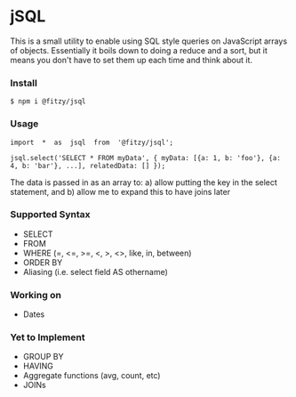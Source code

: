 # jSQL
This is a small utility to enable using SQL style queries on JavaScript arrays of objects. 
Essentially it boils down to doing a reduce and a sort, but it means you don't have to set them up each time and think about it.

### Install
```
$ npm i @fitzy/jsql
```

### Usage
```
import  *  as  jsql  from  '@fitzy/jsql';

jsql.select('SELECT * FROM myData', { myData: [{a: 1, b: 'foo'}, {a: 4, b: 'bar'}, ...], relatedData: [] });
```

The data is passed in as an array to:
a) allow putting the key in the select statement, and
b) allow me to expand this to have joins later

### Supported Syntax
* SELECT
* FROM
* WHERE (=, <=, >=, <, >, <>, like, in, between)
* ORDER BY
* Aliasing (i.e. select field AS othername)

### Working on
* Dates

### Yet to Implement
* GROUP BY
* HAVING
* Aggregate functions (avg, count, etc)
* JOINs